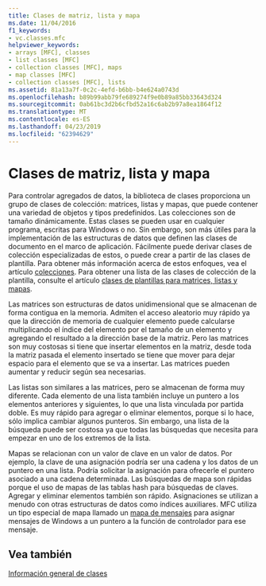 ```yaml
---
title: Clases de matriz, lista y mapa
ms.date: 11/04/2016
f1_keywords:
- vc.classes.mfc
helpviewer_keywords:
- arrays [MFC], classes
- list classes [MFC]
- collection classes [MFC], maps
- map classes [MFC]
- collection classes [MFC], lists
ms.assetid: 81a13a7f-0c2c-4efd-b6bb-b4e624a0743d
ms.openlocfilehash: b89b99abb79fe689274f9e0b89a85bb33643d324
ms.sourcegitcommit: 0ab61bc3d2b6cfbd52a16c6ab2b97a8ea1864f12
ms.translationtype: MT
ms.contentlocale: es-ES
ms.lasthandoff: 04/23/2019
ms.locfileid: "62394629"
---
```

# <a name="array-list-and-map-classes"></a>Clases de matriz, lista y mapa

Para controlar agregados de datos, la biblioteca de clases proporciona un grupo de clases de colección: matrices, listas y mapas, que puede contener una variedad de objetos y tipos predefinidos. Las colecciones son de tamaño dinámicamente. Estas clases se pueden usar en cualquier programa, escritas para Windows o no. Sin embargo, son más útiles para la implementación de las estructuras de datos que definen las clases de documento en el marco de aplicación. Fácilmente puede derivar clases de colección especializadas de estos, o puede crear a partir de las clases de plantilla. Para obtener más información acerca de estos enfoques, vea el artículo [colecciones](../mfc/collections.md). Para obtener una lista de las clases de colección de la plantilla, consulte el artículo [clases de plantillas para matrices, listas y mapas](../mfc/template-classes-for-arrays-lists-and-maps.md).

Las matrices son estructuras de datos unidimensional que se almacenan de forma contigua en la memoria. Admiten el acceso aleatorio muy rápido ya que la dirección de memoria de cualquier elemento puede calcularse multiplicando el índice del elemento por el tamaño de un elemento y agregando el resultado a la dirección base de la matriz. Pero las matrices son muy costosas si tiene que insertar elementos en la matriz, desde toda la matriz pasada el elemento insertado se tiene que mover para dejar espacio para el elemento que se va a insertar. Las matrices pueden aumentar y reducir según sea necesarias.

Las listas son similares a las matrices, pero se almacenan de forma muy diferente. Cada elemento de una lista también incluye un puntero a los elementos anteriores y siguientes, lo que una lista vinculada por partida doble. Es muy rápido para agregar o eliminar elementos, porque si lo hace, sólo implica cambiar algunos punteros. Sin embargo, una lista de la búsqueda puede ser costosa ya que todas las búsquedas que necesita para empezar en uno de los extremos de la lista.

Mapas se relacionan con un valor de clave en un valor de datos. Por ejemplo, la clave de una asignación podría ser una cadena y los datos de un puntero en una lista. Podría solicitar la asignación para ofrecerle el puntero asociado a una cadena determinada. Las búsquedas de mapa son rápidas porque el uso de mapas de las tablas hash para búsquedas de claves. Agregar y eliminar elementos también son rápido. Asignaciones se utilizan a menudo con otras estructuras de datos como índices auxiliares. MFC utiliza un tipo especial de mapa llamado un [mapa de mensajes](../mfc/mapping-messages.md) para asignar mensajes de Windows a un puntero a la función de controlador para ese mensaje.

## <a name="see-also"></a>Vea también

[Información general de clases](../mfc/class-library-overview.md)
